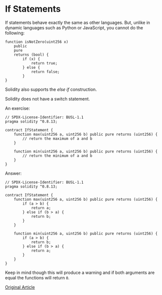 # If Statements

If statements behave exactly the same as other languages. But, unlike in dynamic languages such as Python or JavaScript, you cannot do the following:

```solidity
function isNotZero(uint256 x)
    public
    pure
    returns (bool) {
        if (x) {
            return true;
        } else {
            return false;
        }
}
```

Solidity also supports the _else if_ construction.

Solidity does not have a switch statement.

An exercise:

```solidity
// SPDX-License-Identifier: BUSL-1.1
pragma solidity ^0.8.13;

contract IfStatement {
    function max(uint256 a, uint256 b) public pure returns (uint256) {
        // return the maximum of a and b
    }

    function min(uint256 a, uint256 b) public pure returns (uint256) {
        // return the minimum of a and b
    }
}
```

Answer:

```solidity
// SPDX-License-Identifier: BUSL-1.1
pragma solidity ^0.8.13;

contract IfStatement {
    function max(uint256 a, uint256 b) public pure returns (uint256) {
        if (a > b) {
            return a;
        } else if (b > a) {
            return b;
        }
    }

    function min(uint256 a, uint256 b) public pure returns (uint256) {
        if (a > b) {
            return b;
        } else if (b > a) {
            return a;
        }
    }
}
```

Keep in mind though this will produce a warning and if both arguments are equal the functions will return `0`.

[Original Article](https://www.rareskills.io/learn-solidity/if-statements)

